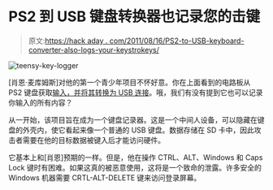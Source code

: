 # PS2 到 USB 键盘转换器也记录您的击键

> 原文:[https://hack aday . com/2011/08/16/PS2-to-USB-keyboard-converter-also-logs-your-keystrokeys/](https://hackaday.com/2011/08/16/ps2-to-usb-keyboard-converter-also-logs-your-keystrokes/)

![](../Images/ef6bc0c2fd6ef71d353316af2b6624f1.png "teensy-key-logger")

[肖恩·麦库姆斯]对他的第一个青少年项目不怀好意。你在上面看到的电路板从 PS2 键盘获取[输入，并将其转换为 USB 连接](http://theifdark.blogspot.com/2011/08/teensy-hardware-key-logger.html)。哦，我们有没有提到它也可以记录你输入的所有内容？

从一开始，该项目旨在成为一个键盘记录器。这是一个中间人设备，可以隐藏在键盘的外壳内，使它看起来像一个普通的 USB 键盘。数据存储在 SD 卡中，因此攻击者需要在他的目标数据被键入后才能访问硬件。

它基本上和[肖恩]预期的一样。但是，他在操作 CTRL、ALT、Windows 和 Caps Lock 键时有困难。如果这真的被恶意使用，这将是一个致命的泄露。许多安全的 Windows 机器需要 CRTL-ALT-DELETE 键来访问登录屏幕。